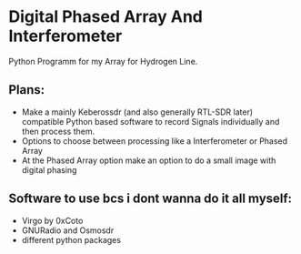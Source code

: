 # Digital Phased Array And Interferometer
Python Programm for my Array for Hydrogen Line.

## Plans:
  - Make a mainly Keberossdr (and also generally RTL-SDR later) compatible Python based software to record Signals individually and then process them.
  - Options to choose between processing like a Interferometer or Phased Array
  - At the Phased Array option make an option to do a small image with digital phasing

## Software to use bcs i dont wanna do it all myself:
  - Virgo by 0xCoto
  - GNURadio and Osmosdr
  - different python packages
